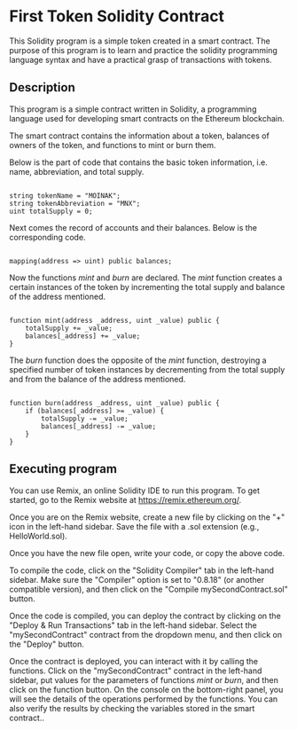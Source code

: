 # First Token Solidity Contract

This Solidity program is a simple token created in a smart contract. The purpose of this program is to learn and practice the solidity programming language syntax and have a practical grasp of transactions with tokens.

## Description

This program is a simple contract written in Solidity, a programming language used for developing smart contracts on the Ethereum blockchain.

The smart contract contains the information about a token, balances of owners of the token, and functions to mint or burn them.

Below is the part of code that contains the basic token information, i.e. name, abbreviation, and total supply.

```solidity

string tokenName = "MOINAK";
string tokenAbbreviation = "MNX";
uint totalSupply = 0;

```

Next comes the record of accounts and their balances. Below is the corresponding code.

```solidity

mapping(address => uint) public balances;

```

Now the functions *mint* and *burn* are declared. The *mint* function creates a certain instances of the token by incrementing the total supply and balance of the address mentioned.

```solidity

function mint(address _address, uint _value) public {
    totalSupply += _value;
    balances[_address] += _value;
}

```

The *burn* function does the opposite of the *mint* function, destroying a specified number of token instances by decrementing from the total supply and from the balance of the address mentioned.

```solidity

function burn(address _address, uint _value) public {
    if (balances[_address] >= _value) {
        totalSupply -= _value;
        balances[_address] -= _value;
    }
}

```

## Executing program

You can use Remix, an online Solidity IDE to run this program. To get started, go to the Remix website at https://remix.ethereum.org/.

Once you are on the Remix website, create a new file by clicking on the "+" icon in the left-hand sidebar. Save the file with a .sol extension (e.g., HelloWorld.sol).

Once you have the new file open, write your code, or copy the above code.

To compile the code, click on the "Solidity Compiler" tab in the left-hand sidebar. Make sure the "Compiler" option is set to "0.8.18" (or another compatible version), and then click on the "Compile mySecondContract.sol" button.

Once the code is compiled, you can deploy the contract by clicking on the "Deploy & Run Transactions" tab in the left-hand sidebar. Select the "mySecondContract" contract from the dropdown menu, and then click on the "Deploy" button.

Once the contract is deployed, you can interact with it by calling the functions. Click on the "mySecondContract" contract in the left-hand sidebar, put values for the parameters of functions *mint* or *burn*, and then click on the function button. On the console on the bottom-right panel, you will see the details of the operations performed by the functions. You can also verify the results by checking the variables stored in the smart contract..
